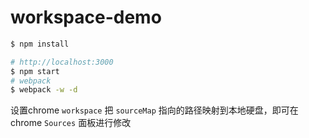 
# workspace-demo

```bash
$ npm install
```

```bash
# http://localhost:3000
$ npm start
# webpack
$ webpack -w -d
```

设置chrome `workspace` 把 `sourceMap` 指向的路径映射到本地硬盘，即可在chrome `Sources` 面板进行修改




